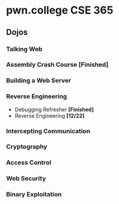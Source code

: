 # pwn.college CSE 365
## Dojos
### Talking Web
### Assembly Crash Course **[Finished]**

### Building a Web Server
### Reverse Engineering
- Debugging Refresher **[Finished]**
- Reverse Engineering **[12/22]**
### Intercepting Communication
### Cryptography

### Access Control

### Web Security

### Binary Exploitation


